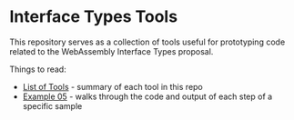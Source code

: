 # Interface Types Tools

This repository serves as a collection of tools useful for prototyping code
related to the WebAssembly Interface Types proposal.

Things to read:

* [List of Tools](src/Readme.md) - summary of each tool in this repo
* [Example 05](examples/05%20-%20Self%20Hosting%20%28generated%29/Readme.md) - walks through
  the code and output of each step of a specific sample
